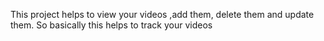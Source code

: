 This project helps to view your videos ,add them, delete them and update them. So basically this helps to track your videos

